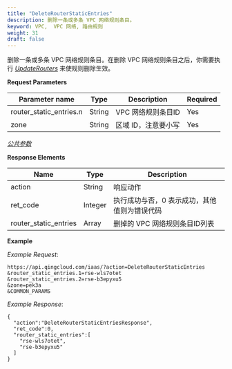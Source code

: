 ```yaml
---
title: "DeleteRouterStaticEntries"
description: 删除一条或多条 VPC 网络规则条目。
keyword: VPC,  VPC 网络, 路由规则
weight: 31
draft: false
---
```




删除一条或多条 VPC 网络规则条目。在删除 VPC 网络规则条目之后，你需要执行 [_UpdateRouters_](../update_routers/) 来使规则删除生效。

**Request Parameters**

| Parameter name | Type | Description | Required |
| --- | --- | --- | --- |
| router_static_entries.n | String |  VPC 网络规则条目ID | Yes |
| zone | String | 区域 ID，注意要小写 | Yes |

[_公共参数_](../../get_api/parameters/)

**Response Elements**

| Name | Type | Description |
| --- | --- | --- |
| action | String | 响应动作 |
| ret_code | Integer | 执行成功与否，0 表示成功，其他值则为错误代码 |
| router_static_entries | Array | 删掉的 VPC 网络规则条目ID列表 |

**Example**

_Example Request_:

```
https://api.qingcloud.com/iaas/?action=DeleteRouterStaticEntries
&router_static_entries.1=rse-wls7otet
&router_static_entries.2=rse-b3epyxu5
&zone=pek3a
&COMMON_PARAMS
```

_Example Response_:

```
{
  "action":"DeleteRouterStaticEntriesResponse",
  "ret_code":0,
  "router_static_entries":[
    "rse-wls7otet",
    "rse-b3epyxu5"
  ]
}
```
